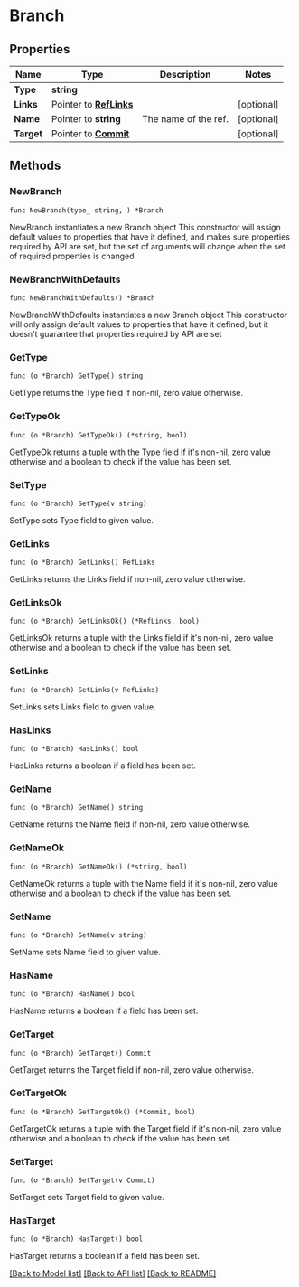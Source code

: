 # Branch

## Properties

Name | Type | Description | Notes
------------ | ------------- | ------------- | -------------
**Type** | **string** |  | 
**Links** | Pointer to [**RefLinks**](RefLinks.md) |  | [optional] 
**Name** | Pointer to **string** | The name of the ref. | [optional] 
**Target** | Pointer to [**Commit**](Commit.md) |  | [optional] 

## Methods

### NewBranch

`func NewBranch(type_ string, ) *Branch`

NewBranch instantiates a new Branch object
This constructor will assign default values to properties that have it defined,
and makes sure properties required by API are set, but the set of arguments
will change when the set of required properties is changed

### NewBranchWithDefaults

`func NewBranchWithDefaults() *Branch`

NewBranchWithDefaults instantiates a new Branch object
This constructor will only assign default values to properties that have it defined,
but it doesn't guarantee that properties required by API are set

### GetType

`func (o *Branch) GetType() string`

GetType returns the Type field if non-nil, zero value otherwise.

### GetTypeOk

`func (o *Branch) GetTypeOk() (*string, bool)`

GetTypeOk returns a tuple with the Type field if it's non-nil, zero value otherwise
and a boolean to check if the value has been set.

### SetType

`func (o *Branch) SetType(v string)`

SetType sets Type field to given value.


### GetLinks

`func (o *Branch) GetLinks() RefLinks`

GetLinks returns the Links field if non-nil, zero value otherwise.

### GetLinksOk

`func (o *Branch) GetLinksOk() (*RefLinks, bool)`

GetLinksOk returns a tuple with the Links field if it's non-nil, zero value otherwise
and a boolean to check if the value has been set.

### SetLinks

`func (o *Branch) SetLinks(v RefLinks)`

SetLinks sets Links field to given value.

### HasLinks

`func (o *Branch) HasLinks() bool`

HasLinks returns a boolean if a field has been set.

### GetName

`func (o *Branch) GetName() string`

GetName returns the Name field if non-nil, zero value otherwise.

### GetNameOk

`func (o *Branch) GetNameOk() (*string, bool)`

GetNameOk returns a tuple with the Name field if it's non-nil, zero value otherwise
and a boolean to check if the value has been set.

### SetName

`func (o *Branch) SetName(v string)`

SetName sets Name field to given value.

### HasName

`func (o *Branch) HasName() bool`

HasName returns a boolean if a field has been set.

### GetTarget

`func (o *Branch) GetTarget() Commit`

GetTarget returns the Target field if non-nil, zero value otherwise.

### GetTargetOk

`func (o *Branch) GetTargetOk() (*Commit, bool)`

GetTargetOk returns a tuple with the Target field if it's non-nil, zero value otherwise
and a boolean to check if the value has been set.

### SetTarget

`func (o *Branch) SetTarget(v Commit)`

SetTarget sets Target field to given value.

### HasTarget

`func (o *Branch) HasTarget() bool`

HasTarget returns a boolean if a field has been set.


[[Back to Model list]](../README.md#documentation-for-models) [[Back to API list]](../README.md#documentation-for-api-endpoints) [[Back to README]](../README.md)


